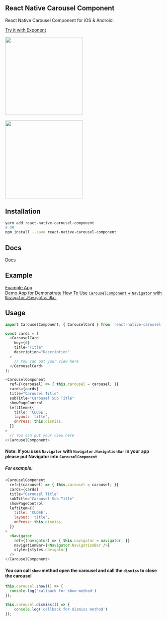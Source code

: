 ## React Native Carousel Component
React Native Carousel Component for iOS & Android.

[Try it with Exponent](https://exp.host/@jacklam718/carousel-example)

<img src="https://jacklam718.github.io/react-native-carousel-component/assets/carousel-component.gif" width="250">
<br>
<br>
<img src="https://jacklam718.github.io/react-native-carousel-component/assets/carousel-screenshot.png" width="250">

## Installation
```bash
yarn add react-native-carousel-component
# OR
npm install --save react-native-carousel-component
```

## Docs
[Docs](https://github.com/jacklam718/react-native-carousel-component/tree/master/docs/README.md)

## Example
[Example App](https://github.com/jacklam718/react-native-carousel-component/blob/master/carousel-example/CarouselExample.js)
<br />
[Demo App for Demonstrate How To Use `CarouselComponent` +
`Navigator` with `Navigator.NavigationBar` ](https://github.com/jacklam718/react-native-carousel-component/blob/master/carousel-demo/src/CarouselDemo.js)

## Usage
```javascript
import CarouselComponent, { CarouselCard } from 'react-native-carousel-component';

const cards = [
  <CarouselCard
    key={0}
    title="Title"
    description="Description"
  >
    // You can put your view here
  </CarouselCard>
];

<CarouselComponent
  ref={(carousel) => { this.carousel = carousel; }}
  cards={cards}
  title="Carousel Title"
  subTitle="Carousel Sub Title"
  showPageControl
  leftItem={{
    title: 'CLOSE',
    layout: 'title',
    onPress: this.dismiss,
  }}
>
  // You can put your view here
</CarouselComponent>
```

#### Note: If you uses `Navigator` with `Navigator.NavigationBar` in your app please put Navigator into `CarouselComponent`

##### For example:
```javascript
<CarouselComponent
  ref={(carousel) => { this.carousel = carousel; }}
  cards={cards}
  title="Carousel Title"
  subTitle="Carousel Sub Title"
  showPageControl
  leftItem={{
    title: 'CLOSE',
    layout: 'title',
    onPress: this.dismiss,
  }}
>
  <Navigator
    ref={(navigator) => { this.navigator = navigator; }}
    navigationBar={<Navigator.NavigationBar />}
    style={styles.navigator}
  />
</CarouselComponent>
```

#### You can call `show` method open the carousel and call the `dismiss` to close the carousel
```javascript
this.carousel.show(() => {
  console.log('callback for show method')
});

this.carousel.dismiss(() => {
    console.log('callback for dismiss method')
});
```
